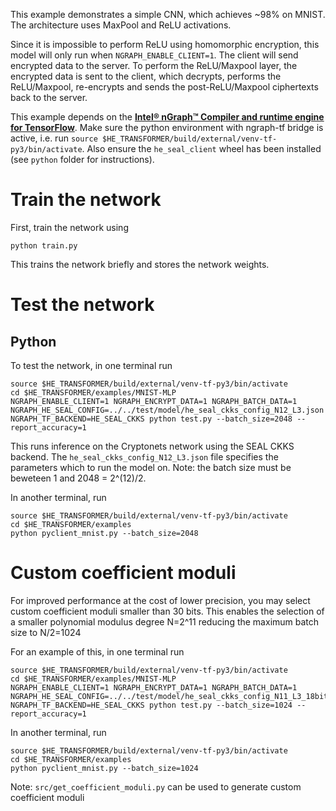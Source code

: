 This example demonstrates a simple CNN, which achieves ~98% on MNIST.
The architecture uses MaxPool and ReLU activations.

Since it is impossible to perform ReLU using homomorphic encryption, this model will only run when `NGRAPH_ENABLE_CLIENT=1`. The client will send encrypted data to the server. To perform the ReLU/Maxpool layer, the encrypted data is sent to the client, which decrypts, performs the ReLU/Maxpool, re-encrypts and sends the post-ReLU/Maxpool ciphertexts back to the server.

This example depends on the [**Intel® nGraph™ Compiler and runtime engine for TensorFlow**](https://github.com/NervanaSystems/ngraph-tf). Make sure the python environment with ngraph-tf bridge is active, i.e. run `source $HE_TRANSFORMER/build/external/venv-tf-py3/bin/activate`. Also ensure the `he_seal_client` wheel has been installed (see `python` folder for instructions).

# Train the network
First, train the network using
```
python train.py
```
This trains the network briefly and stores the network weights.

# Test the network
## Python
To test the network, in one terminal run
```
source $HE_TRANSFORMER/build/external/venv-tf-py3/bin/activate
cd $HE_TRANSFORMER/examples/MNIST-MLP
NGRAPH_ENABLE_CLIENT=1 NGRAPH_ENCRYPT_DATA=1 NGRAPH_BATCH_DATA=1 NGRAPH_HE_SEAL_CONFIG=../../test/model/he_seal_ckks_config_N12_L3.json NGRAPH_TF_BACKEND=HE_SEAL_CKKS python test.py --batch_size=2048 --report_accuracy=1
```
This runs inference on the Cryptonets network using the SEAL CKKS backend.
The `he_seal_ckks_config_N12_L3.json` file specifies the parameters which to run the model on. Note: the batch size must be beweteen 1 and 2048 = 2^(12)/2.

In another terminal, run
```
source $HE_TRANSFORMER/build/external/venv-tf-py3/bin/activate
cd $HE_TRANSFORMER/examples
python pyclient_mnist.py --batch_size=2048
```

# Custom coefficient moduli
For improved performance at the cost of lower precision, you may select custom coefficient moduli smaller than 30 bits. This enables the selection of a smaller polynomial modulus degree N=2^11 reducing the maximum batch size to N/2=1024

For an example of this, in one terminal run
```
source $HE_TRANSFORMER/build/external/venv-tf-py3/bin/activate
cd $HE_TRANSFORMER/examples/MNIST-MLP
NGRAPH_ENABLE_CLIENT=1 NGRAPH_ENCRYPT_DATA=1 NGRAPH_BATCH_DATA=1 NGRAPH_HE_SEAL_CONFIG=../../test/model/he_seal_ckks_config_N11_L3_18bits.json NGRAPH_TF_BACKEND=HE_SEAL_CKKS python test.py --batch_size=1024 --report_accuracy=1
```

In another terminal, run
```
source $HE_TRANSFORMER/build/external/venv-tf-py3/bin/activate
cd $HE_TRANSFORMER/examples
python pyclient_mnist.py --batch_size=1024
```

Note: `src/get_coefficient_moduli.py` can be used to generate custom coefficient moduli


